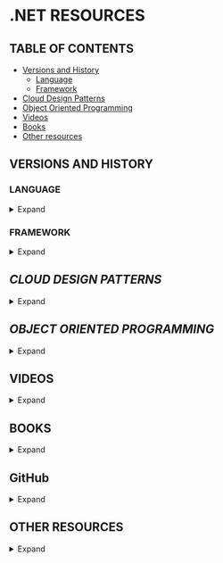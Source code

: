 # **.NET RESOURCES**


## **TABLE OF CONTENTS**
* [Versions and History](#versions-and-history)
  * [Language](#language)
  * [Framework](#framework)
* [Cloud Design Patterns](#cloud-design-patterns)
* [Object Oriented Programming](#object-oriented-programming)
* [Videos](#videos)
* [Books](#books)
* [Other resources](#other-resources)


## **VERSIONS AND HISTORY**

### LANGUAGE

<details> 
  <summary>Expand</summary>

* C# 9
  * [9.0](https://docs.microsoft.com/en-us/dotnet/csharp/whats-new/csharp-9)
* C# 8
  * [8.0](https://docs.microsoft.com/en-us/dotnet/csharp/whats-new/csharp-8)
* C# 7 
  * [7.3](https://docs.microsoft.com/en-us/dotnet/csharp/whats-new/csharp-7-3)
  * [7.2](https://docs.microsoft.com/en-us/dotnet/csharp/whats-new/csharp-7-2)
  * [7.1](https://docs.microsoft.com/en-us/dotnet/csharp/whats-new/csharp-7-1)
  * [7.0](https://docs.microsoft.com/en-us/dotnet/csharp/whats-new/csharp-7)
* C# 6
  * [6.0](https://docs.microsoft.com/en-us/dotnet/csharp/whats-new/csharp-6)
* C# 5
  * [5.0](https://docs.microsoft.com/en-us/dotnet/csharp/whats-new/csharp-version-history#c-version-50)
* C# 4
  * [4.0](https://docs.microsoft.com/en-us/dotnet/csharp/whats-new/csharp-version-history#c-version-40)
* C# 3
  * [3.0](https://docs.microsoft.com/en-us/dotnet/csharp/whats-new/csharp-version-history#c-version-30)
* C# 2
  * [2.0](https://docs.microsoft.com/en-us/dotnet/csharp/whats-new/csharp-version-history#c-version-20)
* C# 1
  * [1.2](https://docs.microsoft.com/en-us/dotnet/csharp/whats-new/csharp-version-history#c-version-12)
  * [1.0](https://docs.microsoft.com/en-us/dotnet/csharp/whats-new/csharp-version-history#c-version-10)

</details>

### FRAMEWORK

<details> 
  <summary>Expand</summary>

#### [.NET 5.0](https://github.com/dotnet/core/tree/main/release-notes/5.0)
||||
| :---:|:---:|:---:|
|5.0.7|[Release notes](https://github.com/dotnet/core/blob/main/release-notes/5.0/5.0.7/5.0.7.md)|[Blog roundup](https://devblogs.microsoft.com/dotnet/net-june-2021)|
|5.0.6|[Release notes](https://github.com/dotnet/core/blob/main/release-notes/5.0/5.0.6/5.0.6.md)|[Blog roundup](https://devblogs.microsoft.com/dotnet/net-may-2021)|
|5.0.5|[Release notes](https://github.com/dotnet/core/blob/main/release-notes/5.0/5.0.5/5.0.5.md)|[Blog roundup](https://devblogs.microsoft.com/dotnet/net-april-2021)|
|5.0.4|[Release notes](https://github.com/dotnet/core/blob/main/release-notes/5.0/5.0.4/5.0.4.md)|[Blog roundup](https://devblogs.microsoft.com/dotnet/net-march-2021)|
|5.0.3|[Release notes](https://github.com/dotnet/core/blob/main/release-notes/5.0/5.0.3/5.0.3.md)|[Blog roundup](https://devblogs.microsoft.com/dotnet/net-february-2021)|
|5.0.2|[Release notes](https://github.com/dotnet/core/blob/main/release-notes/5.0/5.0.2/5.0.2.md)|[Blog roundup](https://devblogs.microsoft.com/dotnet/net-january-2021)|
|5.0.1|[Release notes](https://github.com/dotnet/core/blob/main/release-notes/5.0/5.0.1/5.0.1.md)|[Blog roundup](https://devblogs.microsoft.com/dotnet/net-december-2020)|
|5.0.0|[Release notes](https://github.com/dotnet/core/blob/main/release-notes/5.0/5.0.0/5.0.0.md)|[Blog roundup](https://devblogs.microsoft.com/dotnet/announcing-net-5-0)|

#### [.NET Core 3.1](https://github.com/dotnet/core/tree/main/release-notes/3.1)
||||
| :---:|:---:|:---:|
|3.1.16|[Release notes](https://github.com/dotnet/core/blob/main/release-notes/3.1/3.1.16/3.1.16.md)|[Blog roundup](https://devblogs.microsoft.com/dotnet/net-june-2021)|
|3.1.15|[Release notes](https://github.com/dotnet/core/blob/main/release-notes/3.1/3.1.15/3.1.15.md)|[Blog roundup](https://devblogs.microsoft.com/dotnet/net-may-2021)|
|3.1.14|[Release notes](https://github.com/dotnet/core/blob/main/release-notes/3.1/3.1.14/3.1.14.md)|[Blog roundup](https://devblogs.microsoft.com/dotnet/net-april-2021)|
|3.1.13|[Release notes](https://github.com/dotnet/core/blob/main/release-notes/3.1/3.1.13/3.1.13.md)|[Blog roundup](https://devblogs.microsoft.com/dotnet/net-march-2021)|
|3.1.12|[Release notes](https://github.com/dotnet/core/blob/main/release-notes/3.1/3.1.12/3.1.12.md)|[Blog roundup](https://devblogs.microsoft.com/dotnet/net-february-2021)|
|3.1.11|[Release notes](https://github.com/dotnet/core/blob/main/release-notes/3.1/3.1.11/3.1.11.md)|[Blog roundup](https://devblogs.microsoft.com/dotnet/net-january-2021)|
|3.1.10|[Release notes](https://github.com/dotnet/core/blob/main/release-notes/3.1/3.1.10/3.1.10.md)|[Blog roundup](https://devblogs.microsoft.com/dotnet/net-core-november-2020)|
|3.1.9|[Release notes](https://github.com/dotnet/core/blob/main/release-notes/3.1/3.1.9/3.1.9.md)|[Blog roundup](https://devblogs.microsoft.com/dotnet/net-core-october-2020)|
|3.1.8|[Release notes](https://github.com/dotnet/core/blob/main/release-notes/3.1/3.1.8/3.1.8.md)|[Blog roundup](https://devblogs.microsoft.com/dotnet/net-core-september-2020)|
|3.1.7|[Release notes](https://github.com/dotnet/core/blob/main/release-notes/3.1/3.1.7/3.1.7.md)|[Blog roundup](https://devblogs.microsoft.com/dotnet/net-core-august-2020)|
|3.1.6|[Release notes](https://github.com/dotnet/core/blob/main/release-notes/3.1/3.1.6/3.1.6.md)|[Blog roundup](https://devblogs.microsoft.com/dotnet/net-core-july-2020)|
|3.1.5|[Release notes](https://github.com/dotnet/core/blob/main/release-notes/3.1/3.1.5/3.1.5.md)|[Blog roundup](https://devblogs.microsoft.com/dotnet/net-core-june-2020-updates-2-1-19-and-3-1-5)|
|3.1.4|[Release notes](https://github.com/dotnet/core/blob/main/release-notes/3.1/3.1.4/3.1.4.md)|[Blog roundup](https://devblogs.microsoft.com/dotnet/net-core-may-2020)|
|3.1.3|[Release notes](https://github.com/dotnet/core/blob/main/release-notes/3.1/3.1.3/3.1.3.md)|[Blog roundup](https://devblogs.microsoft.com/dotnet/net-core-march-2020)|
|3.1.2|[Release notes](https://github.com/dotnet/core/blob/main/release-notes/3.1/3.1.2/3.1.2.md)|[Blog roundup](https://devblogs.microsoft.com/dotnet/net-core-february-2020)|
|3.1.1|[Release notes](https://github.com/dotnet/core/blob/main/release-notes/3.1/3.1.1/3.1.1.md)|[Blog roundup](https://devblogs.microsoft.com/dotnet/net-core-january-2020)|
|3.1.0|[Release notes](https://github.com/dotnet/core/blob/main/release-notes/3.1/3.1.0/3.1.0.md)|[Blog roundup](https://devblogs.microsoft.com/dotnet/announcing-net-core-3-1)|

#### [.NET Core 3.0](https://github.com/dotnet/core/tree/main/release-notes/3.0)
||||
| :---:|:---:|:---:|
|3.0.3|[Release notes](https://github.com/dotnet/core/blob/main/release-notes/3.0/3.0.3/3.0.3.md)|[Blog roundup](https://devblogs.microsoft.com/dotnet/net-core-february-2020)|
|3.0.2|[Release notes](https://github.com/dotnet/core/blob/main/release-notes/3.0/3.0.2/3.0.2.md)|[Blog roundup](https://devblogs.microsoft.com/dotnet/net-core-January-2020)|
|3.0.1|[Release notes](https://github.com/dotnet/core/blob/main/release-notes/3.0/3.0.1/3.0.1.md)|[Blog roundup](https://devblogs.microsoft.com/dotnet/net-core-November-2019)|
|3.0.0|[Release notes](https://github.com/dotnet/core/blob/main/release-notes/3.0/3.0.0/3.0.0.md)|[Blog roundup](https://devblogs.microsoft.com/dotnet/announcing-net-core-3-0)|

#### [.NET Core 2.2](https://github.com/dotnet/core/tree/main/release-notes/2.2)
||||
| :---:|:---:|:---:|
|2.2.8|[Release notes](https://github.com/dotnet/core/blob/main/release-notes/2.2/2.2.8/2.2.8.md)|[Blog roundup](https://devblogs.microsoft.com/dotnet/net-core-November-2019)|
|2.2.7|[Release notes](https://github.com/dotnet/core/blob/main/release-notes/2.2/2.2.7/2.2.7.md)|[Blog roundup](https://devblogs.microsoft.com/dotnet/net-core-september-2019)|
|2.2.6|[Release notes](https://github.com/dotnet/core/blob/main/release-notes/2.2/2.2.6/2.2.6.md)|[Blog roundup](https://devblogs.microsoft.com/dotnet/net-core-july-2019)|
|2.2.5|[Release notes](https://github.com/dotnet/core/blob/main/release-notes/2.2/2.2.5/2.2.5.md)|[Blog roundup](https://devblogs.microsoft.com/dotnet/net-core-may-2019)|
|2.2.4|[Release notes](https://github.com/dotnet/core/blob/main/release-notes/2.2/2.2.4/2.2.4.md)|[Blog roundup](https://devblogs.microsoft.com/dotnet/net-core-april-2019-updates-2-1-10-and-2-2-4)|
|2.2.3|[Release notes](https://github.com/dotnet/core/blob/main/release-notes/2.2/2.2.3/2.2.3.md)|[Blog roundup](https://devblogs.microsoft.com/dotnet/net-core-march-2019)|
|2.2.2|[Release notes](https://github.com/dotnet/core/blob/main/release-notes/2.2/2.2.2/2.2.2.md)|[Blog roundup](https://devblogs.microsoft.com/dotnet/net-core-february-2019)|
|2.2.1|[Release notes](https://github.com/dotnet/core/blob/main/release-notes/2.2/2.2.1/2.2.1.md)|[Blog roundup](https://devblogs.microsoft.com/dotnet/net-core-january-2019-update)|
|2.2.0|[Release notes](https://github.com/dotnet/core/blob/main/release-notes/2.2/2.2.0/2.2.0.md)|[Blog roundup](https://devblogs.microsoft.com/dotnet/announcing-net-core-2-2)|

#### [.NET Core 2.1](https://github.com/dotnet/core/tree/main/release-notes/2.1)
||||
| :---:|:---:|:---:|
|2.1.28|[Release notes](https://github.com/dotnet/core/blob/main/release-notes/2.1/2.1.28/2.1.28.md)|[Blog roundup](https://devblogs.microsoft.com/dotnet/net-may-2021)|
|2.1.27|[Release notes](https://github.com/dotnet/core/blob/main/release-notes/2.1/2.1.27/2.1.27.md)|[Blog roundup](https://devblogs.microsoft.com/dotnet/net-april-2021)|
|2.1.26|[Release notes](https://github.com/dotnet/core/blob/main/release-notes/2.1/2.1.26/2.1.26.md)|[Blog roundup](https://devblogs.microsoft.com/dotnet/net-march-2021)|
|2.1.25|[Release notes](https://github.com/dotnet/core/blob/main/release-notes/2.1/2.1.25/2.1.25.md)|[Blog roundup](https://devblogs.microsoft.com/dotnet/net-february-2021)|
|2.1.24|[Release notes](https://github.com/dotnet/core/blob/main/release-notes/2.1/2.1.24/2.1.24.md)|[Blog roundup](https://devblogs.microsoft.com/dotnet/net-january-2021)|
|2.1.23|[Release notes](https://github.com/dotnet/core/blob/main/release-notes/2.1/2.1.23/2.1.23.md)|[Blog roundup](https://devblogs.microsoft.com/dotnet/net-core-october-2020)|
|2.1.22|[Release notes](https://github.com/dotnet/core/blob/main/release-notes/2.1/2.1.22/2.1.22.md)|[Blog roundup](https://devblogs.microsoft.com/dotnet/net-core-september-2020)|
|2.1.21|[Release notes](https://github.com/dotnet/core/blob/main/release-notes/2.1/2.1.21/2.1.21.md)|[Blog roundup](https://devblogs.microsoft.com/dotnet/net-core-august-2020)|
|2.1.20|[Release notes](https://github.com/dotnet/core/blob/main/release-notes/2.1/2.1.20/2.1.20.md)|[Blog roundup](https://devblogs.microsoft.com/dotnet/net-core-june-2020-updates-2-1-19-and-3-1-5)|
|2.1.19|[Release notes](https://github.com/dotnet/core/blob/main/release-notes/2.1/2.1.19/2.1.19.md)|[Blog roundup](https://devblogs.microsoft.com/dotnet/net-core-june-2020-updates-2-1-19-and-3-1-5)|
|2.1.18|[Release notes](https://github.com/dotnet/core/blob/main/release-notes/2.1/2.1.18/2.1.18.md)|[Blog roundup](https://devblogs.microsoft.com/dotnet/net-core-may-2020)|
|2.1.17|[Release notes](https://github.com/dotnet/core/blob/main/release-notes/2.1/2.1.17/2.1.17.md)|[Blog roundup](https://devblogs.microsoft.com/dotnet/net-core-march-2020)|
|2.1.16|[Release notes](https://github.com/dotnet/core/blob/main/release-notes/2.1/2.1.16/2.1.16.md)|[Blog roundup](https://devblogs.microsoft.com/dotnet/net-core-february-2020)|
|2.1.15|[Release notes](https://github.com/dotnet/core/blob/main/release-notes/2.1/2.1.15/2.1.15.md)|[Blog roundup](https://devblogs.microsoft.com/dotnet/net-core-January-2020)|
|2.1.14|[Release notes](https://github.com/dotnet/core/blob/main/release-notes/2.1/2.1.14/2.1.14.md)|[Blog roundup](https://devblogs.microsoft.com/dotnet/net-core-november-2019)|
|2.1.13|[Release notes](https://github.com/dotnet/core/blob/main/release-notes/2.1/2.1.13/2.1.13.md)|[Blog roundup](https://devblogs.microsoft.com/dotnet/net-core-september-2019)|
|2.1.12|[Release notes](https://github.com/dotnet/core/blob/main/release-notes/2.1/2.1.12/2.1.12.md)|[Blog roundup](https://devblogs.microsoft.com/dotnet/net-core-july-2019)|
|2.1.11|[Release notes](https://github.com/dotnet/core/blob/main/release-notes/2.1/2.1.11/2.1.11.md)|[Blog roundup](https://devblogs.microsoft.com/dotnet/net-core-may-2019)|
|2.1.10|[Release notes](https://github.com/dotnet/core/blob/main/release-notes/2.1/2.1.10/2.1.10.md)|[Blog roundup](https://devblogs.microsoft.com/dotnet/net-core-april-2019-updates-2-1-10-and-2-2-4)|
|2.1.9|[Release notes](https://github.com/dotnet/core/blob/main/release-notes/2.1/2.1.9/2.1.9.md)|[Blog roundup](https://devblogs.microsoft.com/dotnet/net-core-march-2019)|
|2.1.8|[Release notes](https://github.com/dotnet/core/blob/main/release-notes/2.1/2.1.8/2.1.8.md)|[Blog roundup](https://devblogs.microsoft.com/dotnet/net-core-february-2019)|
|2.1.7|[Release notes](https://github.com/dotnet/core/blob/main/release-notes/2.1/2.1.7/2.1.7.md)|[Blog roundup](https://devblogs.microsoft.com/dotnet/net-core-january-2019-update)|
|2.1.6|[Release notes](https://github.com/dotnet/core/blob/main/release-notes/2.1/2.1.6/2.1.6.md)||
|2.1.5|[Release notes](https://github.com/dotnet/core/blob/main/release-notes/2.1/2.1.5/2.1.5.md)|[Blog roundup](https://devblogs.microsoft.com/dotnet/net-core-october-2018-update)|
|2.1.4|[Release notes](https://github.com/dotnet/core/blob/main/release-notes/2.1/2.1.4/2.1.4.md)|[Blog roundup](https://devblogs.microsoft.com/dotnet/net-core-september-2018-update)|
|2.1.3|[Release notes](https://github.com/dotnet/core/blob/main/release-notes/2.1/2.1.3/2.1.3.md)||
|2.1.2|[Release notes](https://github.com/dotnet/core/blob/main/release-notes/2.1/2.1.2.md)||
|2.1.1|[Release notes](https://github.com/dotnet/core/blob/main/release-notes/2.1/2.1.1.md)||
|2.1.0|[Release notes](https://github.com/dotnet/core/blob/main/release-notes/2.1/2.1.0.md)|[Blog roundup](https://devblogs.microsoft.com/dotnet/announcing-net-core-2-1)|

#### [.NET Core 2.0](https://github.com/dotnet/core/tree/main/release-notes/2.0)
||||
| :---:|:---:|:---:|
|2.0.9|[Release notes](https://github.com/dotnet/core/blob/main/release-notes/2.0/2.0.9.md)||
|2.0.7|[Release notes](https://github.com/dotnet/core/blob/main/release-notes/2.0/2.0.7.md)||
|2.0.6|[Release notes](https://github.com/dotnet/core/blob/main/release-notes/2.0/2.0.6.md)||
|2.0.5|[Release notes](https://github.com/dotnet/core/blob/main/release-notes/2.0/2.0.5.md)|[Blog roundup](https://devblogs.microsoft.com/dotnet/net-core-january-2018-update)|
|2.0.4|[Release notes](https://github.com/dotnet/core/blob/main/release-notes/2.0/2.0.4.md)||
|2.0.3|[Release notes](https://github.com/dotnet/core/blob/main/release-notes/2.0/2.0.3.md)|[Blog roundup](https://devblogs.microsoft.com/dotnet/net-core-november-2017-update)|
|2.0.0|[Release notes](https://github.com/dotnet/core/blob/main/release-notes/2.0/2.0.0.md)|[Blog roundup](https://devblogs.microsoft.com/dotnet/announcing-net-core-2-0)|

#### [.NET Core 1.1](https://github.com/dotnet/core/tree/main/release-notes/1.1)
||||
| :---:|:---:|:---:|
|1.1.13|[Release notes](https://github.com/dotnet/core/blob/main/release-notes/1.1/1.1.13/1.1.13.md)|[Blog roundup](https://devblogs.microsoft.com/dotnet/net-core-may-2019)|
|1.1.12|[Release notes](https://github.com/dotnet/core/blob/main/release-notes/1.1/1.1.12/1.1.12.md)|[Blog roundup](https://devblogs.microsoft.com/dotnet/net-core-march-2019)|
|1.1.11|[Release notes](https://github.com/dotnet/core/blob/main/release-notes/1.1/1.1.11/1.1.11.md)|[Blog roundup](https://devblogs.microsoft.com/dotnet/net-core-february-2019)|
|1.1.10|[Release notes](https://github.com/dotnet/core/blob/main/release-notes/1.1/1.1.10.md)||
|1.1.9|[Release notes](https://github.com/dotnet/core/blob/main/release-notes/1.1/1.1.9.md)||
|1.1.8|[Release notes](https://github.com/dotnet/core/blob/main/release-notes/1.1/1.1.8.md)||
|1.1.7|[Release notes](https://github.com/dotnet/core/blob/main/release-notes/1.1/1.1.7.md)||
|1.1.6|[Release notes](https://github.com/dotnet/core/blob/main/release-notes/1.1/1.1.6.md)|[Blog roundup](https://devblogs.microsoft.com/dotnet/net-core-january-2018-update)|
|1.1.5|[Release notes](https://github.com/dotnet/core/blob/main/release-notes/1.1/1.1.5.md)|[Blog roundup](https://devblogs.microsoft.com/dotnet/net-core-november-2017-update)|
|1.1.4|[Release notes](https://github.com/dotnet/core/blob/main/release-notes/1.1/1.1.4.md)||
|1.1.2|[Release notes](https://github.com/dotnet/core/blob/main/release-notes/1.1/1.1.2.md)||
|1.1.1|[Release notes](https://github.com/dotnet/core/blob/main/release-notes/1.1/1.1.1.md)||
|1.1.0|[Release notes](https://github.com/dotnet/core/blob/main/release-notes/1.1/1.1.md)|[Blog roundup](https://devblogs.microsoft.com/dotnet/announcing-net-core-1-1)|

#### [.NET Core 1.0](https://github.com/dotnet/core/tree/main/release-notes/1.0)
||||
| :---:|:---:|:---:|
|1.0.16|[Release notes](https://github.com/dotnet/core/blob/main/release-notes/1.0/1.0.16/1.0.16.md)|[Blog roundup](https://devblogs.microsoft.com/dotnet/net-core-may-2019)|
|1.0.15|[Release notes](https://github.com/dotnet/core/blob/main/release-notes/1.0/1.0.15/1.0.15.md)|[Blog roundup](https://devblogs.microsoft.com/dotnet/net-core-march-2019)|
|1.0.14|[Release notes](https://github.com/dotnet/core/blob/main/release-notes/1.0/1.0.14/1.0.14.md)|[Blog roundup](https://devblogs.microsoft.com/dotnet/net-core-february-2019)|
|1.0.13|[Release notes](https://github.com/dotnet/core/blob/main/release-notes/1.0/1.0.13.md)||
|1.0.12|[Release notes](https://github.com/dotnet/core/blob/main/release-notes/1.0/1.0.12.md)||
|1.0.11|[Release notes](https://github.com/dotnet/core/blob/main/release-notes/1.0/1.0.11.md)||
|1.0.10|[Release notes](https://github.com/dotnet/core/blob/main/release-notes/1.0/1.0.10.md)||
|1.0.9|[Release notes](https://github.com/dotnet/core/blob/main/release-notes/1.0/1.0.9.md)|[Blog roundup](https://devblogs.microsoft.com/dotnet/net-core-january-2018-update)|
|1.0.8|[Release notes](https://github.com/dotnet/core/blob/main/release-notes/1.0/1.0.8.md)|[Blog roundup](https://devblogs.microsoft.com/dotnet/net-core-november-2017-update)|
|1.0.7|[Release notes](https://github.com/dotnet/core/blob/main/release-notes/1.0/1.0.7.md)||
|1.0.5|[Release notes](https://github.com/dotnet/core/blob/main/release-notes/1.0/1.0.5.md)||
|1.0.4|[Release notes](https://github.com/dotnet/core/blob/main/release-notes/1.0/1.0.4.md)||
|1.0.3|[Release notes](https://github.com/dotnet/core/blob/main/release-notes/1.0/1.0.3.md)||
|1.0.0|[Release notes](https://github.com/dotnet/core/blob/main/release-notes/1.0/1.0.0.md)|[Blog roundup](https://blogs.msdn.microsoft.com/dotnet/2016/06/27/announcing-net-core-1-0)|

</details>


## *CLOUD DESIGN PATTERNS*

<details> 
  <summary>Expand</summary>

* [Availability](https://docs.microsoft.com/en-us/azure/architecture/patterns/category/availability)
  * [Deployment stamps](https://docs.microsoft.com/en-us/azure/architecture/patterns/deployment-stamp)
    * *Deploy multiple independent copies of application components, including data stores*
  * [Geodes](https://docs.microsoft.com/en-us/azure/architecture/patterns/geodes)
    * *Deploy backend services into a set of geographical nodes, each of which can service any client request in any region*
  * [Health endpoint monitoring](https://docs.microsoft.com/en-us/azure/architecture/patterns/health-endpoint-monitoring)
    * *Implement functional checks in an application that external tools can access through exposed endpoints at regular intervals*
  * [Queue-based load leveling](https://docs.microsoft.com/en-us/azure/architecture/patterns/queue-based-load-leveling)
    * *Use a queue that acts as a buffer between a task and a service that it invokes, to smooth intermittent heavy loads*
  * [Throttling](https://docs.microsoft.com/en-us/azure/architecture/patterns/throttling)
    * *Control the consumption of resources by an instance of an application, an individual tenant, or an entire service*
* [Data management](https://docs.microsoft.com/en-us/azure/architecture/patterns/category/data-management)
  * [Cache-aside](https://docs.microsoft.com/en-us/azure/architecture/patterns/cache-aside)
    * *Load data on demand into a cache from a data store*
  * [Command and Query responsibility segregation (CQRS)](https://docs.microsoft.com/en-us/azure/architecture/patterns/cqrs)
    * *Segregate operations that read data from operations that update data by using separate interfaces*
  * [Event sourcing](https://docs.microsoft.com/en-us/azure/architecture/patterns/event-sourcing)
    * *Use an append-only store to record the full series of events that describe actions taken on data in a domain*
  * [Index table](https://docs.microsoft.com/en-us/azure/architecture/patterns/index-table)
    * *Create indexes over the fields in data stores that are frequently referenced by queries*
  * [Materialized view](https://docs.microsoft.com/en-us/azure/architecture/patterns/materialized-view)
    * *Generate prepopulated views over the data in one or more data stores when the data isn't ideally formatted for required query operations*
  * [Sharding](https://docs.microsoft.com/en-us/azure/architecture/patterns/sharding)
    * *Divide a data store into a set of horizontal partitions or shards*
  * [Static content hosting](https://docs.microsoft.com/en-us/azure/architecture/patterns/static-content-hosting)
    * *Deploy static content to a cloud-based storage service that can deliver them directly to the client*
  * [Valet key](https://docs.microsoft.com/en-us/azure/architecture/patterns/valet-key)
    * *Use a token or key that provides clients with restricted direct access to a specific resource or service*
* [Design and Implementation](https://docs.microsoft.com/en-us/azure/architecture/patterns/category/design-implementation)
  * [Ambassador](https://docs.microsoft.com/en-us/azure/architecture/patterns/ambassador)
    * *Create helper services that send network requests on behalf of a consumer service or application*
  * [Anti-corruption layer](https://docs.microsoft.com/en-us/azure/architecture/patterns/anti-corruption-layer)
    * *Implement a façade or adapter layer between a modern application and a legacy system*
  * [Backends for Frontends](https://docs.microsoft.com/en-us/azure/architecture/patterns/backends-for-frontends)
    * *Create separate backend services to be consumed by specific frontend applications or interfaces*
  * [Command and Query responsibility segregation (CQRS)](https://docs.microsoft.com/en-us/azure/architecture/patterns/cqrs)
    * *Segregate operations that read data from operations that update data by using separate interfaces*
  * [Compute resource consolidation](https://docs.microsoft.com/en-us/azure/architecture/patterns/compute-resource-consolidation)
    * *Consolidate multiple tasks or operations into a single computational unit*
  * [External configuration store](https://docs.microsoft.com/en-us/azure/architecture/patterns/external-configuration-store)
    * *Move configuration information out of the application deployment package to a centralized location*
  * [Gateway aggregation](https://docs.microsoft.com/en-us/azure/architecture/patterns/gateway-aggregation)
    * *Use a gateway to aggregate multiple individual requests into a single request*
  * [Gateway offloading](https://docs.microsoft.com/en-us/azure/architecture/patterns/gateway-offloading)
    * *Offload shared or specialized service functionality to a gateway proxy*
  * [Gateway routing](https://docs.microsoft.com/en-us/azure/architecture/patterns/gateway-routing)
    * *Route requests to multiple services using a single endpoint*
  * [Leader election](https://docs.microsoft.com/en-us/azure/architecture/patterns/leader-election)
    * *Coordinate the actions performed by a collection of collaborating task instances in a distributed application by electing one instance as the leader that assumes responsibility for managing the other instances*
  * [Pipes and filters](https://docs.microsoft.com/en-us/azure/architecture/patterns/pipes-and-filters)
    * *Break down a task that performs complex processing into a series of separate elements that can be reused*
  * [Sidecar](https://docs.microsoft.com/en-us/azure/architecture/patterns/sidecar)
    * *Deploy components of an application into a separate process or container to provide isolation and encapsulation*
  * [Static content hosting](https://docs.microsoft.com/en-us/azure/architecture/patterns/static-content-hosting)
    * *Deploy static content to a cloud-based storage service that can deliver them directly to the client*
  * [Strangler fig](https://docs.microsoft.com/en-us/azure/architecture/patterns/strangler-fig)
    * *Incrementally migrate a legacy system by gradually replacing specific pieces of functionality with new applications and services*
* [Management and Monitoring](https://docs.microsoft.com/en-us/azure/architecture/patterns/category/management-monitoring)
  * [Ambassador](https://docs.microsoft.com/en-us/azure/architecture/patterns/ambassador)
    * *Create helper services that send network requests on behalf of a consumer service or application*
  * [Anti-corruption layer](https://docs.microsoft.com/en-us/azure/architecture/patterns/anti-corruption-layer)
    * *Implement a façade or adapter layer between a modern application and a legacy system*
  * [External configuration store](https://docs.microsoft.com/en-us/azure/architecture/patterns/external-configuration-store)
    * *Move configuration information out of the application deployment package to a centralized location*
  * [Gateway aggregation](https://docs.microsoft.com/en-us/azure/architecture/patterns/gateway-aggregation)
    * *Use a gateway to aggregate multiple individual requests into a single request*
  * [Gateway offloading](https://docs.microsoft.com/en-us/azure/architecture/patterns/gateway-offloading)
    * *Offload shared or specialized service functionality to a gateway proxy*
  * [Gateway routing](https://docs.microsoft.com/en-us/azure/architecture/patterns/gateway-routing)
    * *Route requests to multiple services using a single endpoint*
  * [Health endpoint monitoring](https://docs.microsoft.com/en-us/azure/architecture/patterns/health-endpoint-monitoring)
    * *Implement functional checks in an application that external tools can access through exposed endpoints at regular intervals*
  * [Sidecar](https://docs.microsoft.com/en-us/azure/architecture/patterns/sidecar)
    * *Deploy components of an application into a separate process or container to provide isolation and encapsulation*
  * [Strangler fig](https://docs.microsoft.com/en-us/azure/architecture/patterns/strangler-fig)
    * *Incrementally migrate a legacy system by gradually replacing specific pieces of functionality with new applications and services*
* [Messaging](https://docs.microsoft.com/en-us/azure/architecture/patterns/category/messaging)
  * [Asynchronous request-reply](https://docs.microsoft.com/en-us/azure/architecture/patterns/async-request-reply)
    * *Decouple backend processing from a frontend host, where backend processing needs to be asynchronous, but the frontend still needs a clear response*
  * [Claim-check](https://docs.microsoft.com/en-us/azure/architecture/patterns/claim-check)
    * *Split a large message into a claim check and a payload to avoid overwhelming a message bus*
  * [Choreography](https://docs.microsoft.com/en-us/azure/architecture/patterns/choreography)
    * *Have each component of the system participate in the decision-making process about the workflow of a business transaction, instead of relying on a central point of control*
  * [Competing consumers](https://docs.microsoft.com/en-us/azure/architecture/patterns/competing-consumers)
    * *Enable multiple concurrent consumers to process messages received on the same messaging channel*
  * [Pipes and filters](https://docs.microsoft.com/en-us/azure/architecture/patterns/pipes-and-filters)
    * *Break down a task that performs complex processing into a series of separate elements that can be reused*
  * [Priority queue](https://docs.microsoft.com/en-us/azure/architecture/patterns/priority-queue)
    * *Prioritize requests sent to services so that requests with a higher priority are received and processed more quickly than those with a lower priority*
  * [Publish-subscriber](https://docs.microsoft.com/en-us/azure/architecture/patterns/publisher-subscriber)
    * *Enable an application to announce events to multiple interested consumers asynchronously, without coupling the senders to the receivers*
  * [Queue-based load leveling](https://docs.microsoft.com/en-us/azure/architecture/patterns/queue-based-load-leveling)
    * *Use a queue that acts as a buffer between a task and a service that it invokes in order to smooth intermittent heavy loads*
  * [Scheduler agent supervisor](https://docs.microsoft.com/en-us/azure/architecture/patterns/scheduler-agent-supervisor)
    * *Coordinate a set of actions across a distributed set of services and other remote resources*
  * [Sequential convoy](https://docs.microsoft.com/en-us/azure/architecture/patterns/sequential-convoy)
    * *Process a set of related messages in a defined order, without blocking processing of other groups of messages*
* [Performance and Scalability](https://docs.microsoft.com/en-us/azure/architecture/patterns/category/performance-scalability)
  * [Cache-aside](https://docs.microsoft.com/en-us/azure/architecture/patterns/cache-aside)
    * *Load data on demand into a cache from a data store*
  * [Choreography](https://docs.microsoft.com/en-us/azure/architecture/patterns/choreography)
    * *Have each component of the system participate in the decision-making process about the workflow of a business transaction, instead of relying on a central point of control*
  * [Command and Query responsibility segregation (CQRS)](https://docs.microsoft.com/en-us/azure/architecture/patterns/cqrs)
    * *Segregate operations that read data from operations that update data by using separate interfaces*
  * [Event sourcing](https://docs.microsoft.com/en-us/azure/architecture/patterns/event-sourcing)
    * *Use an append-only store to record the full series of events that describe actions taken on data in a domain*
  * [Deployment stamps](https://docs.microsoft.com/en-us/azure/architecture/patterns/deployment-stamp)
    * *Deploy multiple independent copies of application components, including data stores*
  * [Geodes](https://docs.microsoft.com/en-us/azure/architecture/patterns/geodes)
    * *Deploy backend services into a set of geographical nodes, each of which can service any client request in any region*
  * [Index table](https://docs.microsoft.com/en-us/azure/architecture/patterns/index-table)
    * *Create indexes over the fields in data stores that are frequently referenced by queries*
  * [Materialized view](https://docs.microsoft.com/en-us/azure/architecture/patterns/materialized-view)
    * *Generate prepopulated views over the data in one or more data stores when the data isn't ideally formatted for required query operations*
  * [Priority queue](https://docs.microsoft.com/en-us/azure/architecture/patterns/priority-queue)
    * *Prioritize requests sent to services so that requests with a higher priority are received and processed more quickly than those with a lower priority*
  * [Queue-based load leveling](https://docs.microsoft.com/en-us/azure/architecture/patterns/queue-based-load-leveling)
    * *Use a queue that acts as a buffer between a task and a service that it invokes in order to smooth intermittent heavy loads*
  * [Sharding](https://docs.microsoft.com/en-us/azure/architecture/patterns/sharding)
    * *Divide a data store into a set of horizontal partitions or shards*
  * [Static content hosting](https://docs.microsoft.com/en-us/azure/architecture/patterns/static-content-hosting)
    * *Deploy static content to a cloud-based storage service that can deliver them directly to the client*
  * [Throttling](https://docs.microsoft.com/en-us/azure/architecture/patterns/throttling)
    * *Control the consumption of resources by an instance of an application, an individual tenant, or an entire service*
* [Resiliency](https://docs.microsoft.com/en-us/azure/architecture/patterns/category/resiliency)
  * [Bulkhead](https://docs.microsoft.com/en-us/azure/architecture/patterns/bulkhead)
    * *Isolate elements of an application into pools so that if one fails, the others will continue to function*
  * [Circuit breaker](https://docs.microsoft.com/en-us/azure/architecture/patterns/circuit-breaker)
    * *Handle faults that might take a variable amount of time to fix when connecting to a remote service or resource*
  * [Compensating transatcion](https://docs.microsoft.com/en-us/azure/architecture/patterns/compensating-transaction)
    * *Undo the work performed by a series of steps, which together define an eventually consistent operation*
  * [Health endpoint monitoring](https://docs.microsoft.com/en-us/azure/architecture/patterns/health-endpoint-monitoring)
    * *Implement functional checks in an application that external tools can access through exposed endpoints at regular intervals*
  * [Leader election](https://docs.microsoft.com/en-us/azure/architecture/patterns/leader-election)
    * *Coordinate the actions performed by a collection of collaborating task instances in a distributed application by electing one instance as the leader that assumes responsibility for managing the other instances*
  * [Queue-based load leveling](https://docs.microsoft.com/en-us/azure/architecture/patterns/queue-based-load-leveling)
    * *Use a queue that acts as a buffer between a task and a service that it invokes in order to smooth intermittent heavy loads*
  * [Retry](https://docs.microsoft.com/en-us/azure/architecture/patterns/retry)
    * *Enable an application to handle anticipated, temporary failures when it tries to connect to a service or network resource by transparently retrying an operation that's previously failed*
  * [Scheduler agent supervisor](https://docs.microsoft.com/en-us/azure/architecture/patterns/scheduler-agent-supervisor)
    * *Coordinate a set of actions across a distributed set of services and other remote resources*
* [Security](https://docs.microsoft.com/en-us/azure/architecture/patterns/category/security)
  * [Federated identity](https://docs.microsoft.com/en-us/azure/architecture/patterns/federated-identity)
    * *Delegate authentication to an external identity provider.*
  * [Gatekeeper](https://docs.microsoft.com/en-us/azure/architecture/patterns/gatekeeper)
    * *Protect applications and services by using a dedicated host instance that acts as a broker between clients and the application or service, validates and sanitizes requests, and passes requests and data between them*
  * [Valet key](https://docs.microsoft.com/en-us/azure/architecture/patterns/valet-key)
    * *Use a token or key that provides clients with restricted direct access to a specific resource or service*

</details>


## *OBJECT ORIENTED PROGRAMMING*

<details> 
  <summary>Expand</summary>

* [Single Responsibility Principle Explained Practically in C# (The S in SOLID)](https://www.youtube.com/watch?v=5RwhyZnVRS8)
* [Open Closed Principle Explained Practically in C# (The O in SOLID)](https://www.youtube.com/watch?v=VFlk43QGEgc)
* [Liskov Substitution Principle Explained Practically in C# (The L in SOLID)](https://www.youtube.com/watch?v=-3UXq2krhyw)
* [Interface Segregation Principle Explained Practically in C# (The I in SOLID)](https://www.youtube.com/watch?v=y1JiMGP51NE)
* [Dependency Inversion Principle Explained Practically in C# (The D in SOLID)](https://www.youtube.com/watch?v=NnZZMkwI6KI)

</details>


## **VIDEOS**

<details> 
  <summary>Expand</summary>

### YouTube channels
* [NDC Conferences](https://www.youtube.com/channel/UCTdw38Cw6jcm0atBPA39a0Q)
* [dotNET](https://www.youtube.com/c/dotNET)
* [DotNext](https://www.youtube.com/channel/UCNPwMPudMEw-gnAT4zh_UZg)
* [DevTernity](https://www.youtube.com/channel/UCvzMZyJZZ3XYQwbvOACVYrQ)
* [Nick Chapsas](https://www.youtube.com/watch?v=T9pwE1GAr_U)
* [IAmTimCorey](https://www.youtube.com/user/IAmTimCorey)
* [Microsoft Visual Studio](https://www.youtube.com/channel/UChqrDOwARrxdJF-ykAptc7w)

### Kevlin Henney
* [Clean coders hate what happens to your code when you use these enterprise programming tricks](https://www.youtube.com/watch?v=FyCYva9DhsI)
* [Declarative thinking, declarative practice - *Kevlin Henney*](https://www.youtube.com/watch?v=nrVIlhtoE3Y)
* [Get kata - *Kevlin Henney*](https://www.youtube.com/watch?v=_M4o0ExLQCs)
* [Functional C++ - *Kevlin Henney*](https://www.youtube.com/watch?v=CIg6eyJv4dk)
* [Lean code - *Kevlin Henney*](https://www.youtube.com/watch?v=-nWhH-4wWBU)
* [Seven ineffective coding habits of many programmers - *Kevlin Henney*](https://www.youtube.com/watch?v=ZsHMHukIlJY)
* [Small is beautiful - *Kevlin Henney*](https://www.youtube.com/watch?v=B3b4tremI5o)
* [Test smells and fragrances - *Kevlin Henney*](https://www.youtube.com/watch?v=wCx_6kOo99M)
* [The error of our ways - *Kevlin Henney*](https://www.youtube.com/watch?v=IiGXq3yY70o)
* [The forgotten art of Structured Programming - *Kevlin Henney*](https://www.youtube.com/watch?v=SFv8Wm2HdNM)
* [Thinking outside the synchronisation quadrant - *Kevlin Henney*](https://www.youtube.com/watch?v=2yXtZ8x7TXw)
* [What do you mean? - *Kevlin Henney*](https://www.youtube.com/watch?v=ndnvOElnyUg)

### Jon Skeet
* [Abusing C# - *Jon Skeet*](https://www.youtube.com/watch?v=JIlO_EebEQI)
* [Back to basics: The mess we've made of our fundamental data types - *Jon Skeet*](https://www.youtube.com/watch?v=mayHrEzThUk)
* [C# 7 - *Jon Skeet*](https://www.youtube.com/watch?v=yj9GKRxFxVU)
* [C# 8 - *Jon Skeet*, and *Mads Torgersen*](https://www.youtube.com/watch?v=gGUYUJmssYM)
* [The changing state of immutability C# - *Jon Skeet*](https://www.youtube.com/watch?v=O89-zG84QK4)

### Jimmy Bogard
* [Domain-Driven Design: The good parts - *Jimmy Bogard*](https://www.youtube.com/watch?v=_dQRAsVhCqA)
* [Domain-Driven Refactoring - *Jimmy Bogard*](https://www.youtube.com/watch?v=_dQRAsVhCqA)
* [Effective microservice communication and conversation patterns - *Jimmy Bogard*](https://www.youtube.com/watch?v=aHsVsbo_VOE)
* [Vertical slice architecture - *Jimmy Bogard*](https://www.youtube.com/watch?v=5kOzZz2vj2o)

### Nick Chapsas
* [4 C# features that you (probably) shouldn't be using - *Nick Chapsas*](https://www.youtube.com/watch?v=yzg5-T67FCc)
* [6 C# keywords you (probably) never had to use - *Nick Chapsas*](https://www.youtube.com/watch?v=dySs0DONbdk)
* [5 more C# keywords you (probably) never had to use - *Nick Chapsas*](https://www.youtube.com/watch?v=2fOrYTFZvFA)
* [8 async/await mistakes that you should avoid in .NET - *Nick Chapsas*](https://www.youtube.com/watch?v=lQu-eBIIh-w)
* [9 *rules* for cleaner code | Object Calisthenics - *Nick Chapsas*](https://www.youtube.com/watch?v=gyrSiY4SHxI)
* [20 Nuget packages that every .NET developer should be familiar with - *Nick Chapsas*](https://www.youtube.com/watch?v=qapJwFY9y2Y)
* [Achieving compile-time performance with Reflection in C# - *Nick Chapsas*](https://www.youtube.com/watch?v=er9nD-usM1A)
* [Are comments in code actually a bad practice? - *Nick Chapsas*](https://www.youtube.com/watch?v=GjZ1GsQPcg4)
* [Automatic type conversion with *Implicit* and *Explicit* operators in C# - *Nick Chapsas*](https://www.youtube.com/watch?v=-6NpI15erqY)
* [Benchmarking C# code using *BenchmarkDotNet* - *Nick Chapsas*](https://www.youtube.com/watch?v=EWmufbVF2A4)
* [Building a *Mediator* library in .NET from scratch - *Nick Chapsas*](https://www.youtube.com/watch?v=4e83trumwcM)
* [Clean ASP.NET Core API using MediatR and CQRS: Setup - *Nick Chapsas*](https://www.youtube.com/watch?v=YzOBrVlthMk)
* [Clean service decoration in .NET Core using Scrutor - *Nick Chapsas*](https://www.youtube.com/watch?v=m77s48tTdfU)
* [Cracking the .NET interview | Refactoring | Dependency Inversion and Unit tests - *Nick Chapsas*](https://www.youtube.com/watch?v=U3QvTaw224o)
* [Cracking the .NET interview | Refactoring | Open-Closed, Single Responsibility - *Nick Chapsas*](https://www.youtube.com/watch?v=Yd4GnWeEkIY)
* [Cracking the .NET interview | API Integration | Implementation - *Nick Chapsas*](https://www.youtube.com/watch?v=_Pjjk4fOh8s)
* [Cracking the .NET interview | API Integration | Unit and Acceptance testing - *Nick Chapsas*](https://www.youtube.com/watch?v=NPAK94ZCxD4)
* [Cracking the .NET interview | .NET coding test advice - *Nick Chapsas*](https://www.youtube.com/watch?v=9YII4vRtH3o)
* [Creating a console-based microservice in .NET Core - *Nick Chapsas*](https://www.youtube.com/watch?v=FGsx7o7e-HU)
* [Creating custom dependency scopes in .NET - *Nick Chapsas*](https://www.youtube.com/watch?v=a4K0YKGMioE)
* [Dynamically enabling features with *Feature Flags* in .NET Core 3.1 - *Nick Chapsas*](https://www.youtube.com/watch?v=6EebLChouDE)
* [Fast and Safe compile-time dependency injection in .NET with *Jab* and *StrongInject* - *Nick Chapsas*](https://www.youtube.com/watch?v=nqvnqzRNBls)
* [Generating realistic fake data in .NET using *Bogus* - *Nick Chapsas*](https://www.youtube.com/watch?v=T9pwE1GAr_U)
* [*Hello World* in .NET written using *IL* code - *Nick Chapsas*](https://www.youtube.com/watch?v=0H66H8PxcB8)
* [How null checks have changed in C# - *Nick Chapsas*](https://www.youtube.com/watch?v=lRUfRlp5BXc)
* [How to add clean retrying in .NET Core using *Polly* - *Nick Chapsas*](https://www.youtube.com/watch?v=yXzn6HxTufM)
* [How to structure a .NET Solution - *Nick Chapsas*](https://www.youtube.com/watch?v=YiVqwoFMieg)
* [How to write better code in C# using Source Code Analyzers (Roslyn) - *Nick Chapsas*](https://www.youtube.com/watch?v=K6MyJJSm1MI)
* [Is awaiting a Task instead of returning it directly in C# actually slower? - *Nick Chapsas*](https://www.youtube.com/watch?v=Q2zDatDVnO0)
* [Is clean code actually slower? - *Nick Chapsas*](https://www.youtube.com/watch?v=zVLuQAnNue8)
* [Is LINQ in C# actually slow? - *Nick Chapsas*](https://www.youtube.com/watch?v=8-NAwKYXMzs)
* [Is *Parallel.For*/*ForEach* in C# actually worth it? - *Nick Chapsas*](https://www.youtube.com/watch?v=lHuyl_WTpME)
* [Is *string.Empty* actually better than *""* in C#? - *Nick Chapsas*](https://www.youtube.com/watch?v=qWBi32-Njm8)
* [Logging into *ElasticSearch* using *Serilog* and viewing logs in *Kibana* - *Nick Chapsas*](https://www.youtube.com/watch?v=0acSdHJfk64)
* [Lowering in C# and the ability to predict code performance - *Nick Chapsas*](https://www.youtube.com/watch?v=3oGBMGDRXVw)
* [Making async code run faster in C# - *Nick Chapsas*](https://www.youtube.com/watch?v=gW19LaAYczI)
* [Mapster, the best .NET mapper that you are (probably) not using - *Nick Chapsas*](https://www.youtube.com/watch?v=UIslFVEHkzA)
* [Ranking the SOLID principles - *Nick Chapsas*](https://www.youtube.com/watch?v=ETdulc1xk04)
* [Should you stop returning "null"? - *Nick Chapsas*](https://www.youtube.com/watch?v=OJjVvPINlYA)
* [Stop wasting server resources by properly using *CancellationToken* in .NET - *Nick Chapsas*](https://www.youtube.com/watch?v=b5dyPJ3zyRg)
* [The circuit breaker pattern - *Nick Chapsas*](https://www.youtube.com/watch?v=5_Bt_OEg0no)
* [The coding conventions I use for C# and why I use them - *Nick Chapsas*](https://www.youtube.com/watch?v=gGZJjpqpWew)
* [The history of the dynamic type in C# and why I don't use it - *Nick Chapsas*](https://www.youtube.com/watch?v=VyGAEbmiWjE)
* [Treating Primitive Obsession with ValueObjects | DDD in .NET - *Nick Chapsas*](https://www.youtube.com/watch?v=h4uldNA1JUE)
* [Trying to create a Dependency Injection/IoC Container from scratch - *Nick Chapsas*](https://www.youtube.com/watch?v=NSVZa4JuTl8)
* [What are Closures in C# and why you need to know about them - *Nick Chapsas*](https://www.youtube.com/watch?v=h3MsnBRqzcY)
* [What is *Boxing* in C# and how it affects memory and speed - *Nick Chapsas*](https://www.youtube.com/watch?v=GVJ5EUhWQBc)
* [When LINQ is not LINQ - *Nick Chapsas*](https://www.youtube.com/watch?v=t2NA1hHT1JE)
* [When to use ValueTask instead of Task and save precious memory in C# - *Nick Chapsas*](https://www.youtube.com/watch?v=mEhkelf0K6g)
* [Where are types allocated in .NET and why people get it so wrong - *Nick Chapsas*](https://www.youtube.com/watch?v=jONSIhMST9E)
* [Why I don't use the *else* keyword in my code anymore - *Nick Chapsas*](https://www.youtube.com/watch?v=_ougvb8mT7k)
* [Writing robust integration tests in .NET with *WireMock.NET* - *Nick Chapsas*](https://www.youtube.com/watch?v=YU3ohofu6UU)
* [Writing tests in .NET using xUnit - *Nick Chapsas*](https://www.youtube.com/watch?v=2Wp8en1I9oQ)

### NDC Conferences
* [Anatomy of ASP.NET Core requests - *Steve Gordon*](https://www.youtube.com/watch?v=0UZf_7c_EeE)
* [ASP.NET Core Kestrel: Adventures in building a fast web server - *Damian Edwards*, and *David Fowler*](https://www.youtube.com/watch?v=kej3YJDMAW4)
* [Back to basics: Efficient *async/await* - *Filip Ekberg*](https://www.youtube.com/watch?v=Al8LrBKpZEU)
* [Beyond LINQ: Using expression trees in .NET - Max Arshinov](https://www.youtube.com/watch?v=ncdRDv6sV1A)
* [Building an open source government application platform in the cloud - *Buadu*, *Larsen*, and *Kylstad*](https://www.youtube.com/watch?v=WY0Eo2vsOJg)
* [Building event-driven microservices with Event Sourcing and CQRS - *Lidan Hifi*](https://www.youtube.com/watch?v=XWTrcBqXi6s)
* [Capability mapping - *Ian Cooper*](https://www.youtube.com/watch?v=JBSIdlWJcSU)
* [Change your habits: Modern techniques for modern C# - *Bill Wagner*](https://www.youtube.com/watch?v=aUbXGs7YTGo)
* [Common mistakes and misconceptions in web security using OAuth 2.0 and OpenId Connect - *Nahid Farrokhi*](https://www.youtube.com/watch?v=FR0HzDWBmz0)
* [Correcting common **async/await** mistakes in .NET - *Brandon Minnick*](https://www.youtube.com/watch?v=J0mcYVxJEl0)
* [Death of a Craftsman: A software developer identity crisis - *Einar Høst*](https://www.youtube.com/watch?v=Zk3lerO6V8s)
* [Do developers dream of stateless apps? - *Lukasz Gebel*](https://www.youtube.com/watch?v=Rm3IOOZSPEw)
* [Exploring Pattern Matching in C# - *Bill Wagner*](https://www.youtube.com/watch?v=2qf05XALZXo)
* [F# as a better Python - *Phillip Carter*](https://www.youtube.com/watch?v=_QnbV6CAWXc)
* [F# for C# programmers - *Scott Wlaschin*](https://www.youtube.com/watch?v=KPa8Yw_Navk)
* [From **D**ependency **I**njection to **D**ependency **R**ejection - *Mark Seemann*](https://www.youtube.com/watch?v=cxs7oLGrxQ4)
* [Functional architecture: The pits of success - *Mark Seemann*](https://www.youtube.com/watch?v=US8QG9I1XW0)
* [Let’s get *lazy*: The real power of FP - *Venkat Subramaniam*](https://www.youtube.com/watch?v=ntWdmlrCheY)
* [Make it boring - *Jeremy Wagner*](https://www.youtube.com/watch?v=eDbsOxGjqSc)
* [Make your custom .NET GC: *whys* and *hows* - *Konrad Kokosa*](https://www.youtube.com/watch?v=zVbTmgbiZsA)
* [Microservices for building an IDE: The innards of JetBrains Rider - *Maarten Balliauw*](https://www.youtube.com/watch?v=4dzpIjyb9mM)
* [Navigating microservices with .NET Core - *Ryan Nowak*](https://www.youtube.com/watch?v=dubHmScPNzQ)
* [One kata, three languages - *Mark Seemann*](https://www.youtube.com/watch?v=Ux5wUSOsEfc)
* [Opening keynote: NDC Sydney 2020 - *Dylan Beattie*](https://www.youtube.com/watch?v=KzJBm4nIKpA)
* [Patterns for high-performance C# - *Federico Lois*](https://www.youtube.com/watch?v=4yALYEINbyI)
* [Practical Domain-Driven Design with EF Core - *Hossam Barakat*](https://www.youtube.com/watch?v=yxtsTEhb140)
* [PRs: Merge with your team - *Eirik Isene*](https://www.youtube.com/watch?v=5JFBRCPhBxM)
* [Pushing C# to the limit - *Joe Albahari*](https://www.youtube.com/watch?v=mLX1sYVf-Xg)
* [State of the .NET performance - *Adam Sitnik*](https://www.youtube.com/watch?v=CSPSvBeqJ9c)
* [The art of code - *Dylan Beattie*](https://www.youtube.com/watch?v=6avJHaC3C2U)
* [The lazy programmer's guide to writing thousands of tests - *Scott Wlaschin*](https://www.youtube.com/watch?v=IYzDFHx6QPY)
* [The power of composition - *Scott Wlaschin*](https://www.youtube.com/watch?v=rCKPgu4DvcE)
* [The power of Roslyn - *Kasey Uhlenhuth*](https://www.youtube.com/watch?v=nXljhGDokqA)
* [Thinking outside the synchronisation quadrant - *Kevlin Henney*](https://www.youtube.com/watch?v=2yXtZ8x7TXw)
* [Visualise, document and explore your software architecture - *Simon Brown*](https://www.youtube.com/watch?v=Ym9nhVZs89o)
* [What were they thinking? Language design choices that seem wrong, until they don't - *Bill Wagner*](https://www.youtube.com/watch?v=PhRFLKtJcSs)
* [When each millisecond counts? - *Dmitry Konovalov*](https://www.youtube.com/watch?v=iUBX4vO8B1k)
* [NDC Sydney 2020 - Party livestream](https://www.youtube.com/watch?v=otmiGlZRL1E)

### Architecture
* [10 tips for failing badly at microservices - *David Schmitz*](https://www.youtube.com/watch?v=X0tjziAQfNQ)
* [An opinionated, maintainable REST API architecture for ASP.NET Core - *Spencer Schneidenbach*](https://www.youtube.com/watch?v=CH9VEeV-zok)
* [Anatomy of ASP.NET Core requests - *Steve Gordon*](https://www.youtube.com/watch?v=0UZf_7c_EeE)
* [API vs. SDK: What's the difference? - *Nathan Hekman*](https://www.youtube.com/watch?v=kG-fLp9BTRo)
* [Building and generating a .NET client for a large API - *Maarten Balliauw*](https://www.youtube.com/watch?v=w4wZ8G6QALs)
* [Building event-driven microservices with Event Sourcing and CQRS - *Lidan Hifi*](https://www.youtube.com/watch?v=XWTrcBqXi6s)
* [Building microservices with .NET Core and Docker - *Edwin van Wijk*](https://www.youtube.com/watch?v=-AfZxdXa7yc)
* [Capability mapping - *Ian Cooper*](https://www.youtube.com/watch?v=JBSIdlWJcSU)
* [Design microservice architectures the right way - *Michael Bryzek*](https://www.youtube.com/watch?v=j6ow-UemzBc)
* [Functional architecture: The pits of success - *Mark Seemann*](https://www.youtube.com/watch?v=US8QG9I1XW0)
* [High-performance code design patterns in C# - *Konrad Kokosa*](https://www.youtube.com/watch?v=3r6gbZFRDHs)
* [High-performance servers with NET Core - *Oren Eini*](https://www.youtube.com/watch?v=Zx87SEQpzfE)
* [Microservices anti-patterns - *Tammer Saleh*](https://www.youtube.com/watch?v=I56HzTKvZKc)
* [Microservices for building an IDE: The innards of JetBrains Rider - *Maarten Balliauw*](https://www.youtube.com/watch?v=4dzpIjyb9mM)
* [Navigating microservices with .NET Core - *Ryan Nowak*](https://www.youtube.com/watch?v=dubHmScPNzQ)
* [Never RESTing: RESTful API best practices using ASP.NET Web API - *Spencer Schneidenbach*](https://www.youtube.com/watch?v=x0yNKU-tz1Y)
* [The hardest part of microservices is your data - *Christian Posta*](https://www.youtube.com/watch?v=MrV0DqTqpFU)
* [Vertical slice architecture - *Jimmy Bogard*](https://www.youtube.com/watch?v=5kOzZz2vj2o)
* [Visualise, document and explore your software architecture - *Simon Brown*](https://www.youtube.com/watch?v=Ym9nhVZs89o)
* [When and how to use the actor model: An introduction to Akka.NET actors - *Aaron Stannard*](https://www.youtube.com/watch?v=MY1iPY78_fs)

### Coding
* [.NET 6 deep dive. What's new and what's coming - *Scott Hunter*](https://www.youtube.com/watch?v=GJ_PaRNDe9E)
* [5 performance tips in C#](https://www.youtube.com/watch?v=Tb2Fx9qku_o)
* [10 C# libraries to save you time and energy - *Tim Corey*](https://www.youtube.com/watch?v=uS0hRJqamfU)
* [30 string manipulation techniques in C# - *Tim Corey*](https://www.youtube.com/watch?v=ioi__WRETk4)
* [ASP.NET Core 3.0: State of the art - *Dino Esposito*](https://www.youtube.com/watch?v=pZg0sM3o7Ss)
* [C# 9: Language features](https://www.youtube.com/watch?v=qiuzCWwYe0Y)
* [C# LINQ performance tips #1 - Let keyword & Custom Lookup](https://www.youtube.com/watch?v=Dv_nsoEmC7s)
* [C# source generators: Write code that writes code - *David Wengier*](https://www.youtube.com/watch?v=3YwwdoRg2F4)
* [Clean code](https://www.youtube.com/watch?v=HZJxjlvBbVA)
* [ContinueWith: Solving async void - *SingletonSean*](https://www.youtube.com/watch?v=vYXs--S0Xxo)
* [Design tech talk - OO design for testability](https://www.youtube.com/watch?v=acjvKJiOvXw)
* [Does TDD really lead to good design? - *Sandro Mancuso*](https://www.youtube.com/watch?v=KyFVA4Spcgg)
* [Efficient exponentiation - *mCoding*](https://www.youtube.com/watch?v=BfNlzdFa_a4)
* [Entity Framework Core 5.0: The next generation for data access - *Jeremy Likness*, and *Shay Rojansky*](https://www.youtube.com/watch?v=BIImyq8qaD4)
* [Exploring Pattern Matching in C# - *Bill Wagner*](https://www.youtube.com/watch?v=2qf05XALZXo)
* [Fast inverse square root — A Quake III algorithm](https://www.youtube.com/watch?v=p8u_k2LIZyo)
* [How I built the internet's best performing code execution engine (Piston) - *Engineer Man*](https://www.youtube.com/watch?v=SD4KgwdjmdI)
* [How to easily measure CPU performance and allocation patterns - *Christophe Nasarre-Soulier*](https://www.youtube.com/watch?v=aV56LOPD24A)
* [How to structure a .NET Solution - *Nick Chapsas*](https://www.youtube.com/watch?v=YiVqwoFMieg)
* [If considered harmful: How to eradicate 95% of all your bugs in one simple step - *Jules May*](https://www.youtube.com/watch?v=z43bmaMwagI)
* [Let’s get *lazy*: The real power of FP - *Venkat Subramaniam*](https://www.youtube.com/watch?v=ntWdmlrCheY)
* [Make your custom .NET GC: *whys* and *hows* - *Konrad Kokosa*](https://www.youtube.com/watch?v=zVbTmgbiZsA)
* [Patterns for application development with ASP.NET Core - *Damian Edwards*, and *David Fowler*](https://www.youtube.com/watch?v=x-C-CNBVTaY)
* [Patterns for high-performance C# - *Federico Lois*](https://www.youtube.com/watch?v=7GTpwgsmHgU)
* [Practical Domain-Driven Design with EF Core - *Hossam Barakat*](https://www.youtube.com/watch?v=yxtsTEhb140)
* [Pushing C# to the limit - *Joe Albahari*](https://www.youtube.com/watch?v=mLX1sYVf-Xg)
* [TDD: The bad parts — *Matt Parker*](https://www.youtube.com/watch?v=xPL84vvLwXA)
* [TDD: Where did it all go wrong - *Ian Cooper*](https://www.youtube.com/watch?v=EZ05e7EMOLM)
* [The clean code talks - Don't look for things!](https://www.youtube.com/watch?v=RlfLCWKxHJ0)
* [The clean code talks - Inheritance, polymorphism, and testing](https://www.youtube.com/watch?v=4F72VULWFvc)
* [What’s new in C# 9.0 and beyond - *Mads Torgersen*](https://www.youtube.com/watch?v=r-wo0mxuGD0)
* [When each millisecond counts? - *Dmitry Konovalov*](https://www.youtube.com/watch?v=iUBX4vO8B1k)
* [Why you should take another look at C# - *Mads Torgersen*](https://www.youtube.com/watch?v=zQXNq-isqFI)
* [Writing high performance code in .NET - *Bart De Smet*](https://www.youtube.com/watch?v=fI1XGVIQjkA)

### Others
* [The last programming language](https://www.youtube.com/watch?v=P2yr-3F6PQo)
* [What is a monad? - *Computerphile*](https://www.youtube.com/watch?v=t1e8gqXLbsU)
* [What is the future of .NET? Is .NET Framework dead? Is .NET Core dead? - *Tim Corey*](https://www.youtube.com/watch?v=ZwxWCiW5uO4)

</details>


## **BOOKS**

<details> 
  <summary>Expand</summary>

* [Clean code: A handbook of Agile Software Craftsmanship - *Robert C. Martin*](https://www.goodreads.com/book/show/3735293-clean-code)
* [The passionate programmer - *Chad Fowler*](https://www.goodreads.com/book/show/6399113-the-passionate-programmer)
* [The Clean Coder by Robert C. Martin*](https://google.com)
* [A Philosophy of Software Design by John Ousterhout*](https://google.com)
* [Building Maintainable Software, C# Edition: Ten Guidelines for Future-Proof Code by Joost Visser*](https://google.com)
* [Working Effectively with Legacy Code by Michael Feathers*](https://google.com)
* [Design Patterns: Elements of Reusable Object-Oriented Software (Addison-Wesley Professional Computing Series) by Erich Gamma, Richard Helm, Ralph Johnson, John Vlissides, Grady Booc *](https://google.com)
* [The Pragmatic Programmer: From Journeyman to Master 1st Edition by Andrew Hunt, David Thomas*](https://google.com)
* [The Pragmatic Programmer: From Journeyman to Master 1st Edition by Andrew Hunt, David Thomas*](https://google.com)
</details>


## **GitHub**

<details> 
  <summary>Expand</summary>

* [dotnet / core](https://github.com/dotnet/core)
* [dotnet / efcore](https://github.com/dotnet/efcore)
* [khellang / Scrutor](https://github.com/khellang/Scrutor)
* [nbarbettini / BeautifulRestApi](https://github.com/nbarbettini/BeautifulRestApi)

</details>


## **OTHER RESOURCES**

<details> 
  <summary>Expand</summary>

* [Awesome .NET Core](https://github.com/thangchung/awesome-dotnet-core)
* [Awesome YouTubers](https://github.com/JoseDeFreitas/awesome-youtubers)

</details>
